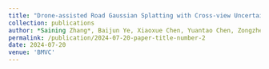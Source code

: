 ```yaml
---
title: "Drone-assisted Road Gaussian Splatting with Cross-view Uncertainty"
collection: publications
author: *Saining Zhang*, Baijun Ye, Xiaoxue Chen, Yuantao Chen, Zongzheng Zhang, Cheng Peng, Yongliang Shi, Hao Zhao
permalink: /publication/2024-07-20-paper-title-number-2
date: 2024-07-20
venue: 'BMVC'
---
```

